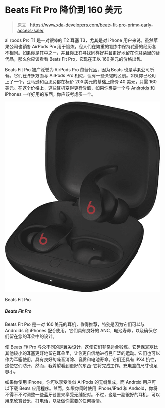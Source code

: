 # Beats Fit Pro 降价到 160 美元

> 原文：<https://www.xda-developers.com/beats-fit-pro-prime-early-access-sale/>

ai rpods Pro T1 是一对很棒的 T2 耳塞 T3，尤其是对 iPhone 用户来说。虽然苹果公司也销售 AirPods Pro 用于锻炼，但人们在繁重的锻炼中保持花蕾的经历各不相同。如果你是其中之一，并且你正在寻找同样好并且更好地留在你耳朵里的替代品，那么你应该看看 Beats Fit Pro，它现在正以 160 美元的价格出售。

Beats Fit Pro 被广泛誉为 AirPods Pro 的替代品，因为 Beats 也是苹果公司所有。它们在许多方面与 AirPods Pro 相似，但有一些关键的区别。如果你已经盯上了一个，亚马逊和百思买都在标价 200 美元的基础上降价 40 美元，只需 160 美元。在这个价格上，这些耳机变得更有价值，如果你想要一个与 Androids 和 iPhones 一样好用的东西，你应该考虑买一个。

 <picture>![The Beats Fit Pro are a great pair of earphones to recommend at $160, especially since they play nice with both Androids and iPhones. They have good ANC, battery life, and a design that ensures they stay put in your ears.](img/a066ca13e31548be7f901fd6a09e4f5c.png)</picture> 

Beats Fit Pro

##### Beats Fit Pro

Beats Fit Pro 是一对 160 美元的耳机，值得推荐，特别是因为它们可以与 Androids 和 iPhones 配合使用。它们具有良好的 ANC、电池寿命，以及确保它们留在您的耳朵中的设计。

使 Beats Fit Pro 与众不同的是翼尖设计，这使它们非常适合锻炼。它确保耳塞比其他较小的耳塞更好地留在耳朵里，让你更自信地进行更广泛的运动。它们也可以作为耳塞使用，具有良好的噪音消除、音质和电池寿命。它们还具有 IPX4 抗性，这使它们防汗，然而，我希望看到更好的东西-它将完成工作。充电盒的尺寸也足够小。

如果你使用 iPhone，你可以享受类似 AirPods 的无缝集成，而 Android 用户可以下载 Beats 应用程序。然而，如果你同时使用 iPhone/iPad 和 Android，你将不得不不时调整一些蓝牙设置来享受无缝配对。不过，这是一副很好的耳机，可以用来欣赏音乐、打电话，以及做你需要的任何事情。